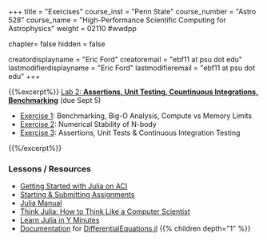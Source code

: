 +++
title = "Exercises"
course_inst = "Penn State"
course_number = "Astro 528"
course_name = "High-Performance Scientific Computing for Astrophysics"
weight = 02110  #wwdpp

chapter= false
hidden = false

creatordisplayname = "Eric Ford"
creatoremail = "ebf11 at psu dot edu"
lastmodifierdisplayname = "Eric Ford"
lastmodifieremail = "ebf11 at psu dot edu"
+++

{{%excerpt%}}
[Lab 2: **Assertions, Unit Testing, Countinuous Integrations, Benchmarking**](https://github.com/PsuAstro528/lab2-start)
(due Sept 5) <br>
- [Exercise 1](https://psuastro528.github.io/lab2-start/ex1.html): Benchmarking, Big-O Analysis, Compute vs Memory Limits
- [Exercise 2](https://psuastro528.github.io/lab2-start/ex2.html): Numerical Stability of N-body
- [Exercise 3](https://psuastro528.github.io/lab2-start/ex3.html): Assertions, Unit Tests & Continuous Integration Testing

{{%/excerpt%}}

### Lessons / Resources
- [Getting Started with Julia on ACI](/tips/aci)
- [Starting & Submitting Assignments](/tips/submitting)
- [Julia Manual](http://docs.julialang.org/en/v1/)
- [Think Julia: How to Think Like a Computer Scientist](https://benlauwens.github.io/ThinkJulia.jl/latest/book.html)
- [Learn Julia in Y Minutes](https://learnxinyminutes.com/docs/julia/)
- [Documentation](http://docs.juliadiffeq.org/stable/) for [DifferentialEquations.jl](https://github.com/JuliaDiffEq/DifferentialEquations.jl)
{{% children depth="1" %}}
